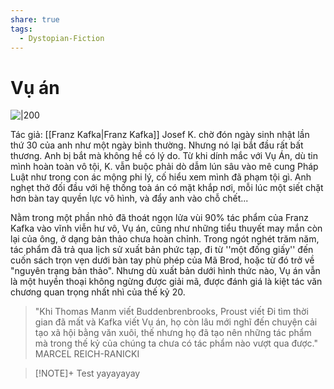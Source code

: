 ```yaml
---
share: true
tags:
  - Dystopian-Fiction
---
```

# Vụ án
![|200](https://i.imgur.com/84F5Hgb.jpg)

Tác giả: [[Franz Kafka|Franz Kafka]]
Josef K. chờ đón ngày sinh nhật lần thứ 30 của anh như một ngày bình thường. Nhưng nó lại bắt đầu rất bất thương. Anh bị bắt mà không hề có lý do. Từ khi dính mắc với Vụ Án, dù tin mình hoàn toàn vô tội, K. vẫn buộc phải dò dẫm lún sâu vào mê cung Pháp Luật như trong con ác mộng phi lý, cố hiểu xem mình đã phạm tội gì. Anh nghẹt thở đối đầu với hệ thống toà án có mặt khắp nơi, mỗi lúc một siết chặt hơn bàn tay quyền lực vô hình, và đẩy anh vào chỗ chết...

Nằm trong một phần nhỏ đã thoát ngọn lửa vùi 90% tác phẩm của Franz Kafka vào vĩnh viễn hư vô, Vụ án, cũng như những tiểu thuyết may mắn còn lại của ông, ở dạng bản thảo chưa hoàn chỉnh. Trong ngót nghét trăm năm, tác phẩm đã trả qua lịch sử xuất bản phức tạp, đi từ ''một đống giấy'' đến cuốn sách trọn vẹn dưới bàn tay phù phép của Mã Brod, hoặc từ đó trở về "nguyên trạng bản thảo". Nhưng dù xuất bản dưới hình thức nào, Vụ án vẫn là một huyền thoại không ngừng được giải mã, được đánh giá là kiệt tác văn chương quan trọng nhất nhì của thế kỷ 20.

> "Khi Thomas Manm viết Buddenbrenbrooks, Proust viết Đi tìm thời gian đã mất và Kafka viết Vụ án, họ còn lâu mới nghĩ đến chuyện cải tạo xã hội bằng văn xuôi, thế nhưng họ đã tạo nên những tác phẩm mà trong thế kỷ của chúng ta chưa có tác phẩm nào vượt qua được."
> MARCEL REICH-RANICKI



> [!NOTE]+ Test
> yayayayay

